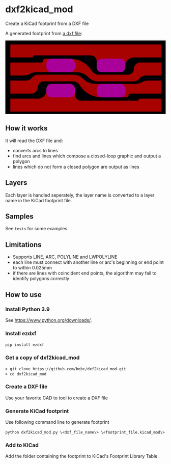 # dxf2kicad_mod
Create a KiCad footprint from a DXF file

A generated footprint from [a dxf file](test_data.dxf):

![footprint sample](sample.png)

## How it works
It will read the DXF file and:

- converts arcs to lines
- find arcs and lines which compose a closed-loop graphic and output a polygon
- lines which do not form a closed polygon are output as lines

## Layers

Each layer is handled seperately, the layer name is converted to a layer name in the KiCad footprint file.

## Samples

See `tests` for some examples.

## Limitations
* Supports LINE, ARC, POLYLINE and LWPOLYLINE
* each line must connect with another line or arc's beginning or end point to within 0.025mm
* if there are lines with coincident end points, the algorithm may fail to identify polygons correctly

## How to use
### Install Python 3.9

See https://www.python.org/downloads/.

### Install ezdxf

`pip install ezdxf`

### Get a copy of dxf2kicad_mod

```
> git clone https://github.com/bobc/dxf2kicad_mod.git
> cd dxf2kicad_mod
```

### Create a DXF file

Use your favorite CAD to tool to create a DXF file

### Generate KiCad footprint

Use following command line to generate footprint

`python dxf2kicad_mod.py \<dxf_file_name\> \<footprint_file.kicad_mod\>`

### Add to KiCad

Add the folder containing the footprint to KiCad's Footprint Library Table.
